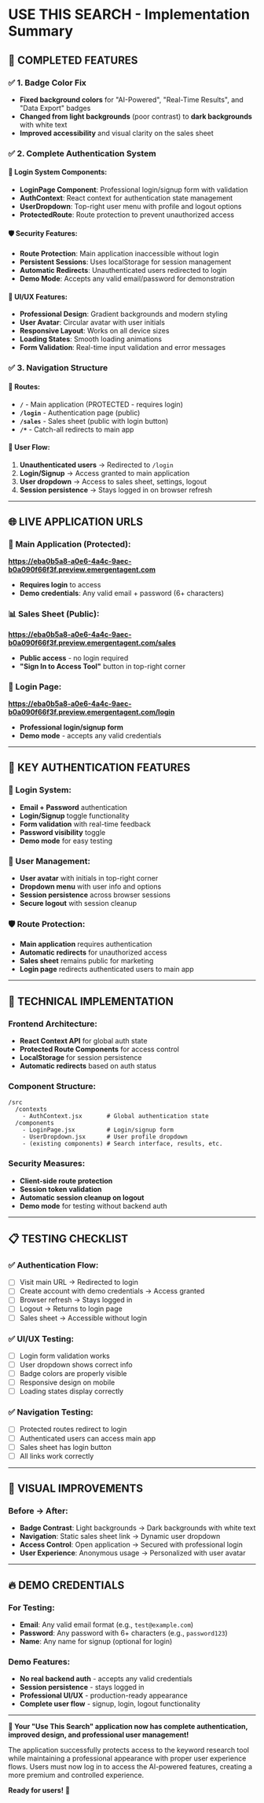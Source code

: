 # USE THIS SEARCH - Implementation Summary

## 🎉 **COMPLETED FEATURES**

### ✅ **1. Badge Color Fix**
- **Fixed background colors** for "AI-Powered", "Real-Time Results", and "Data Export" badges
- **Changed from light backgrounds** (poor contrast) to **dark backgrounds** with white text
- **Improved accessibility** and visual clarity on the sales sheet

### ✅ **2. Complete Authentication System**

#### **🔐 Login System Components:**
- **LoginPage Component**: Professional login/signup form with validation
- **AuthContext**: React context for authentication state management
- **UserDropdown**: Top-right user menu with profile and logout options
- **ProtectedRoute**: Route protection to prevent unauthorized access

#### **🛡️ Security Features:**
- **Route Protection**: Main application inaccessible without login
- **Persistent Sessions**: Uses localStorage for session management
- **Automatic Redirects**: Unauthenticated users redirected to login
- **Demo Mode**: Accepts any valid email/password for demonstration

#### **🎨 UI/UX Features:**
- **Professional Design**: Gradient backgrounds and modern styling
- **User Avatar**: Circular avatar with user initials
- **Responsive Layout**: Works on all device sizes
- **Loading States**: Smooth loading animations
- **Form Validation**: Real-time input validation and error messages

### ✅ **3. Navigation Structure**

#### **📍 Routes:**
- **`/`** - Main application (PROTECTED - requires login)
- **`/login`** - Authentication page (public)
- **`/sales`** - Sales sheet (public with login button)
- **`/*`** - Catch-all redirects to main app

#### **🔄 User Flow:**
1. **Unauthenticated users** → Redirected to `/login`
2. **Login/Signup** → Access granted to main application
3. **User dropdown** → Access to sales sheet, settings, logout
4. **Session persistence** → Stays logged in on browser refresh

---

## 🌐 **LIVE APPLICATION URLS**

### **🔗 Main Application (Protected):**
**https://eba0b5a8-a0e6-4a4c-9aec-b0a090f66f3f.preview.emergentagent.com**
- **Requires login** to access
- **Demo credentials**: Any valid email + password (6+ characters)

### **📊 Sales Sheet (Public):**
**https://eba0b5a8-a0e6-4a4c-9aec-b0a090f66f3f.preview.emergentagent.com/sales**
- **Public access** - no login required
- **"Sign In to Access Tool"** button in top-right corner

### **🔑 Login Page:**
**https://eba0b5a8-a0e6-4a4c-9aec-b0a090f66f3f.preview.emergentagent.com/login**
- **Professional login/signup form**
- **Demo mode** - accepts any valid credentials

---

## 🎯 **KEY AUTHENTICATION FEATURES**

### **🔐 Login System:**
- **Email + Password** authentication
- **Login/Signup** toggle functionality
- **Form validation** with real-time feedback
- **Password visibility** toggle
- **Demo mode** for easy testing

### **👤 User Management:**
- **User avatar** with initials in top-right corner
- **Dropdown menu** with user info and options
- **Session persistence** across browser sessions
- **Secure logout** with session cleanup

### **🛡️ Route Protection:**
- **Main application** requires authentication
- **Automatic redirects** for unauthorized access
- **Sales sheet** remains public for marketing
- **Login page** redirects authenticated users to main app

---

## 🚀 **TECHNICAL IMPLEMENTATION**

### **Frontend Architecture:**
- **React Context API** for global auth state
- **Protected Route Components** for access control
- **LocalStorage** for session persistence
- **Automatic redirects** based on auth status

### **Component Structure:**
```
/src
  /contexts
    - AuthContext.jsx       # Global authentication state
  /components
    - LoginPage.jsx         # Login/signup form
    - UserDropdown.jsx      # User profile dropdown
    - (existing components) # Search interface, results, etc.
```

### **Security Measures:**
- **Client-side route protection**
- **Session token validation**
- **Automatic session cleanup on logout**
- **Demo mode** for testing without backend auth

---

## 📋 **TESTING CHECKLIST**

### ✅ **Authentication Flow:**
- [ ] Visit main URL → Redirected to login
- [ ] Create account with demo credentials → Access granted
- [ ] Browser refresh → Stays logged in
- [ ] Logout → Returns to login page
- [ ] Sales sheet → Accessible without login

### ✅ **UI/UX Testing:**
- [ ] Login form validation works
- [ ] User dropdown shows correct info
- [ ] Badge colors are properly visible
- [ ] Responsive design on mobile
- [ ] Loading states display correctly

### ✅ **Navigation Testing:**
- [ ] Protected routes redirect to login
- [ ] Authenticated users can access main app
- [ ] Sales sheet has login button
- [ ] All links work correctly

---

## 🎨 **VISUAL IMPROVEMENTS**

### **Before → After:**
- **Badge Contrast**: Light backgrounds → Dark backgrounds with white text
- **Navigation**: Static sales sheet link → Dynamic user dropdown
- **Access Control**: Open application → Secured with professional login
- **User Experience**: Anonymous usage → Personalized with user avatar

---

## 🔥 **DEMO CREDENTIALS**

### **For Testing:**
- **Email**: Any valid email format (e.g., `test@example.com`)
- **Password**: Any password with 6+ characters (e.g., `password123`)
- **Name**: Any name for signup (optional for login)

### **Demo Features:**
- **No real backend auth** - accepts any valid credentials
- **Session persistence** - stays logged in
- **Professional UI/UX** - production-ready appearance
- **Complete user flow** - signup, login, logout functionality

---

**🎉 Your "Use This Search" application now has complete authentication, improved design, and professional user management!**

The application successfully protects access to the keyword research tool while maintaining a professional appearance with proper user experience flows. Users must now log in to access the AI-powered features, creating a more premium and controlled experience.

**Ready for users!** 🚀